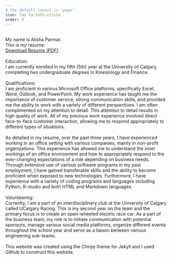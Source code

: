 ```yaml
---
# the default layout is 'page'
icon: fas fa-info-circle
order: 4
---
```

<br>
My name is Alisha Parmar. 
<br>
This is my resume:
<br>
<a href="https://raw.githubusercontent.com/alishaparmar11/alishaparmar11.github.io/main/images/Alisha Parmar Resume - October 2024.pdf" target="_blank">Download Resume (PDF)</a>
<br>
<br>
Education:
<br>
I am currently enrolled in my fifth (5th) year at the University of Calgary, completing two undergraduate degrees in Kinesiology and Finance.
<br>
<br>
Qualifications:
<br>
I am proficient in various Microsoft Office platforms, specifically Excel, Word, Outlook, and PowerPoint. My work experience has taught me the importance of customer service, strong communication skills, and provided me the ability to work with a variety of different perspectives. I am often complimented on my attention to detail. This attention to detail results in high quality of work. All of my previous work experience involved direct face-to-face customer interaction, allowing me to respond appropriately to different types of situations.
<br>
<br>
As detailed in my resume, over the past three years, I have experienced working in an office setting with various companies, mainly in non-profit organizations. This experience has allowed me to understand the inner workings of an office environment and how to appropriately respond to the ever-changing expectations of a role depending on business needs. Through extensive use of various software programs in my past employment, I have gained transferable skills and the ability to become proficient when exposed to new technologies.
Furthermore, I have experience with a variety of coding programs and languages including Python, R-studio and both HTML and Markdown languages.
<br>
<br>
Volunteering:
<br>
Currently, I am a part of an interdisciplinary club at the University of Calgary called UCalgary Racing. This is my second year on the team and the primary focus is to create an open-wheeled electric race car. As a part of the business team, my role is to initiate communication with potential sponsors, manage various social media platforms, organize different events throughout the school year and serve as a liaison between various engineering sub-teams.
<br>
<br>
This website was created using the Chirpy theme for Jekyll and I used Github to construct this website.


